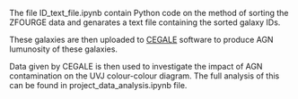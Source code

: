 The file ID_text_file.ipynb contain Python code on the method of sorting the ZFOURGE data and genarates a text file containing the sorted galaxy IDs.

These galaxies are then uploaded to [CEGALE](https://cigale.lam.fr/) software to produce AGN lumunosity of these galaxies. 

Data given by CEGALE is then used to investigate the impact of AGN contamination on the UVJ colour-colour diagram. The full analysis of this can be found in project_data_analysis.ipynb file.
